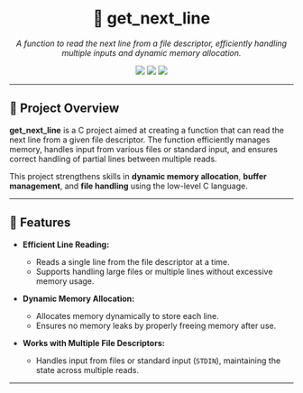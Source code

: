 <h1 align="center">📄 get_next_line</h1>

<p align="center">
  <i>A function to read the next line from a file descriptor, efficiently handling multiple inputs and dynamic memory allocation.</i>
</p>

<p align="center">
  <img src="https://img.shields.io/badge/Language-C-blue.svg" />
  <img src="https://img.shields.io/badge/Project-get_next_line-yellowgreen.svg" />
  <img src="https://img.shields.io/badge/Status-Completed-brightgreen.svg" />
</p>

---

## 📌 Project Overview

**get_next_line** is a C project aimed at creating a function that can read the next line from a given file descriptor. The function efficiently manages memory, handles input from various files or standard input, and ensures correct handling of partial lines between multiple reads.

This project strengthens skills in **dynamic memory allocation**, **buffer management**, and **file handling** using the low-level C language.

---

## 🔧 Features

- **Efficient Line Reading:**
  - Reads a single line from the file descriptor at a time.
  - Supports handling large files or multiple lines without excessive memory usage.
  
- **Dynamic Memory Allocation:**
  - Allocates memory dynamically to store each line.
  - Ensures no memory leaks by properly freeing memory after use.
  
- **Works with Multiple File Descriptors:**
  - Handles input from files or standard input (`STDIN`), maintaining the state across multiple reads.

---


